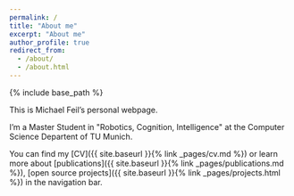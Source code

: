 ```yaml
---
permalink: /
title: "About me"
excerpt: "About me"
author_profile: true
redirect_from: 
  - /about/
  - /about.html
---
```

{% include base_path %}

This is Michael Feil’s personal webpage.

I’m a Master Student in "Robotics, Cognition, Intelligence" at the Computer Science Departent of TU Munich.

You can find my [CV]({{ site.baseurl }}{% link _pages/cv.md %}) or learn more about [publications]({{ site.baseurl }}{% link _pages/publications.md %}),  [open source projects]({{ site.baseurl }}{% link _pages/projects.html %}) in the navigation bar.
